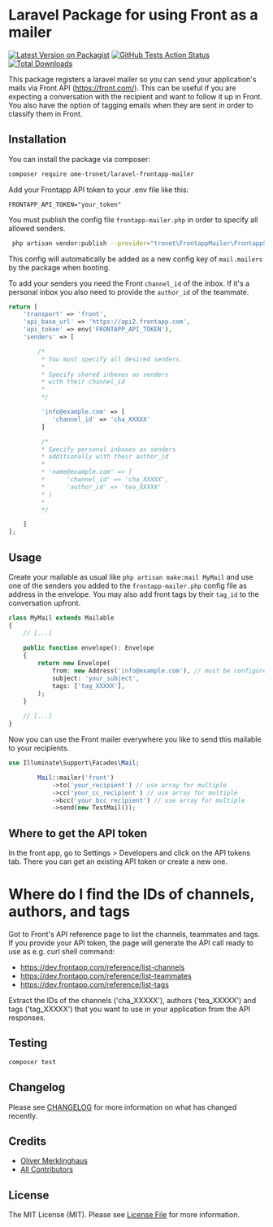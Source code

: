 # Laravel Package for using Front as a mailer

[![Latest Version on Packagist](https://img.shields.io/packagist/v/ome-tronet/laravel-frontapp-mailer.svg?style=flat-square)](https://packagist.org/packages/ome-tronet/laravel-frontapp-mailer)
[![GitHub Tests Action Status](https://img.shields.io/github/actions/workflow/status/ome-tronet/laravel-frontapp-mailer/run-tests.yml?branch=main&label=tests&style=flat-square)](https://github.com/ome-tronet/laravel-frontapp-mailer/actions?query=workflow%3Arun-tests+branch%3Amain)
[![Total Downloads](https://img.shields.io/packagist/dt/ome-tronet/laravel-frontapp-mailer.svg?style=flat-square)](https://packagist.org/packages/ome-tronet/laravel-frontapp-mailer)

This package registers a laravel mailer so you can send your application's mails via Front API (https://front.com/). This can be useful if you are expecting a conversation with the recipient and want to follow it up in Front. You also have the option of tagging emails when they are sent in order to classify them in Front.

## Installation

You can install the package via composer:

```bash
composer require ome-tronet/laravel-frontapp-mailer
```
Add your Frontapp API token to your .env file like this:

```dotenv
FRONTAPP_API_TOKEN="your_token"
```

You must publish the config file `frontapp-mailer.php` in order to specify all allowed senders.

```bash
 php artisan vendor:publish --provider="tronet\FrontappMailer\FrontappServiceProvider"
```
This config will automatically be added as a new config key of `mail.mailers` by the package when booting.

To add your senders you need the Front `channel_id` of the inbox. If it's a personal inbox you also need to provide the `author_id` of the teammate.

```php
return [
    'transport' => 'front',
    'api_base_url' => 'https://api2.frontapp.com',
    'api_token' => env('FRONTAPP_API_TOKEN'),
    'senders' => [

        /*
         * You must specify all desired senders.
         *
         * Specify shared inboxes as senders
         * with their channel_id
         *
         */

         'info@example.com' => [
            'channel_id' => 'cha_XXXXX'
         ]

         /*
         * Specify personal inboxes as senders
         * additionally with their author_id
         *
         * 'name@example.com' => [
         *      'channel_id' => 'cha_XXXXX',
         *      'author_id' => 'tea_XXXXX'
         * ]
         *
         */

    ]
];
```

## Usage

Create your mailable as usual like `php artisan make:mail MyMail` and use one of the senders you added to the `frontapp-mailer.php` config file as address in the envelope. You may also add front tags by their `tag_id` to the conversation upfront.

```php
class MyMail extends Mailable
{
    // [...]
    
    public function envelope(): Envelope
    {
        return new Envelope(
            from: new Address('info@example.com'), // must be configured in frontapp-mailer.php
            subject: 'your_subject',
            tags: ['tag_XXXXX'],
        );
    }
    
    // [...]
}
```

Now you can use the Front mailer everywhere you like to send this mailable to your recipients.

```php
use Illuminate\Support\Facades\Mail;

        Mail::mailer('front')
            ->to('your_recipient') // use array for multiple
            ->cc('your_cc_recipient') // use array for multiple
            ->bcc('your_bcc_recipient') // use array for multiple
            ->send(new TestMail());
```

## Where to get the API token

In the front app, go to Settings > Developers and click on the API tokens tab. There you can get an existing API token or create a new one.

# Where do I find the IDs of channels, authors, and tags

Got to Front's API reference page to list the channels, teammates and tags. If you provide your API token, the page will generate the API call ready to use as e.g. curl shell command:

- https://dev.frontapp.com/reference/list-channels
- https://dev.frontapp.com/reference/list-teammates
- https://dev.frontapp.com/reference/list-tags

Extract the IDs of the channels ('cha_XXXXX'), authors ('tea_XXXXX') and tags ('tag_XXXXX') that you want to use in your application from the API responses.

## Testing

```bash
composer test
```

## Changelog

Please see [CHANGELOG](CHANGELOG.md) for more information on what has changed recently.

## Credits

- [Oliver Merklinghaus](https://github.com/ome-tronet)
- [All Contributors](../../contributors)

## License

The MIT License (MIT). Please see [License File](LICENSE.md) for more information.
